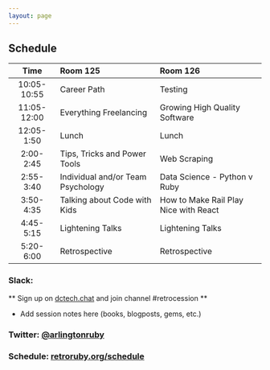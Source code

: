 ```yaml
---
layout: page
---
```


## Schedule

| Time        | Room 125      | Room 126      |
| :----------:|:--------------|:--------------|
| 10:05-10:55 | Career Path   | Testing       |
| 11:05-12:00 | Everything Freelancing | Growing High Quality Software |
| 12:05-1:50  | Lunch         | Lunch         |
| 2:00-2:45   | Tips, Tricks and Power Tools  | Web Scraping  |
| 2:55-3:40   | Individual and/or Team Psychology | Data Science - Python v Ruby  |
| 3:50-4:35   | Talking about Code with Kids | How to Make Rail Play Nice with React  |
| 4:45-5:15   | Lightening Talks | Lightening Talks |
| 5:20-6:00   | Retrospective | Retrospective |

### Slack:
** Sign up on [dctech.chat](http://dctech.chat) and join channel #retrocession **
+ Add session notes here (books, blogposts, gems, etc.)  

### Twitter: [@arlingtonruby](https://twitter.com/arlingtonruby)
### Schedule: [retroruby.org/schedule](http://retroruby.org/schedule)

